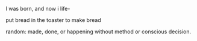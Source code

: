 I was born, and now i life-

put bread in the toaster to make bread

random: made, done, or happening without method or conscious decision.
